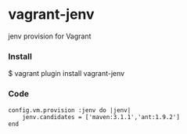 vagrant-jenv
===================================
jenv provision for Vagrant

### Install
$ vagrant plugin install vagrant-jenv

### Code

    config.vm.provision :jenv do |jenv|
        jenv.candidates = ['maven:3.1.1','ant:1.9.2']
    end

